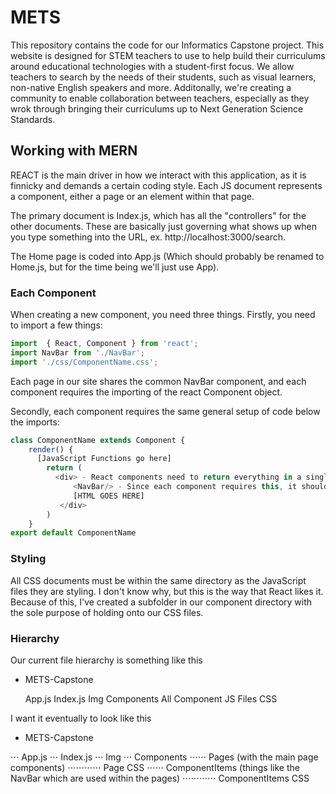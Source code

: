 # METS 

This repository contains the code for our Informatics Capstone project. This website is designed for STEM teachers to use to help build their curriculums around educational technologies with a student-first focus. We allow teachers to search by the needs of their students, such as visual learners, non-native English speakers and more. Additonally, we're creating a community to enable collaboration between teachers, especially as they wrok through bringing their curriculums up to Next Generation Science Standards. 

## Working with MERN

REACT is the main driver in how we interact with this application, as it is finnicky and demands a certain coding style. Each JS document represents a component, either a page or an element within that page. 

The primary document is Index.js, which has all the "controllers" for the other documents. These are basically just governing what shows up when you type something into the URL, ex. http://localhost:3000/search. 

The Home page is coded into App.js (Which should probably be renamed to Home.js, but for the time being we'll just use App). 

### Each Component ###

When creating a new component, you need three things. Firstly, you need to import a few things: 
```javascript
import  { React, Component } from 'react';
import NavBar from './NavBar';
import './css/ComponentName.css';
```

Each page in our site shares the common NavBar component, and each component requires the importing of the react Component object. 

Secondly, each component requires the same general setup of code below the imports: 
```javascript
class ComponentName extends Component {
    render() {
      [JavaScript Functions go here]
        return (
          <div> - React components need to return everything in a single wrapper tag, usually given a custom class for formatting. 
              <NavBar/> - Since each component requires this, it should almost always go at the top
              [HTML GOES HERE]
           </div>
        )
    }
export default ComponentName
```

### Styling ###
All CSS documents must be within the same directory as the JavaScript files they are styling. I don't know why, but this is the way that React likes it. Because of this, I've created a subfolder in our component directory with the sole purpose of holding onto our CSS files. 

### Hierarchy ###
Our current file hierarchy is something like this 

* METS-Capstone

   App.js
   Index.js
   Img
   Components 
      All Component JS Files
      CSS

I want it eventually to look like this 
* METS-Capstone

⋅⋅⋅ App.js
⋅⋅⋅ Index.js
⋅⋅⋅ Img
⋅⋅⋅ Components 
⋅⋅⋅⋅⋅⋅ Pages (with the main page components) 
⋅⋅⋅⋅⋅⋅⋅⋅⋅⋅⋅⋅ Page CSS
⋅⋅⋅⋅⋅⋅ ComponentItems (things like the NavBar which are used within the pages) 
⋅⋅⋅⋅⋅⋅⋅⋅⋅⋅⋅⋅ ComponentItems CSS

